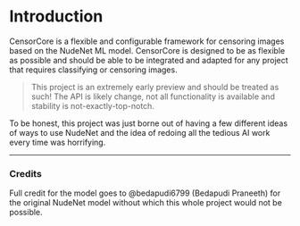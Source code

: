 # Introduction

CensorCore is a flexible and configurable framework for censoring images based on the NudeNet ML model. CensorCore is designed to be as flexible as possible and should be able to be integrated and adapted for any project that requires classifying or censoring images.

> This project is an extremely early preview and should be treated as such! The API is likely change, not all functionality is available and stability is not-exactly-top-notch.

To be honest, this project was just borne out of having a few different ideas of ways to use NudeNet and the idea of redoing all the tedious AI work every time was horrifying.

---

### Credits

Full credit for the model goes to @bedapudi6799 (Bedapudi Praneeth) for the original NudeNet model without which this whole project would not be possible.